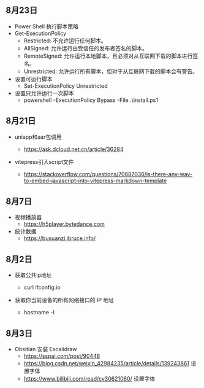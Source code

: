 ## 8月23日
- Power Shell 执行脚本策略
- Get-ExecutionPolicy
  - Restricted: 不允许运行任何脚本。
  - AllSigned: 允许运行由受信任的发布者签名的脚本。
  - RemoteSigned: 允许运行本地脚本，且必须对从互联网下载的脚本进行签名。
  - Unrestricted: 允许运行所有脚本，但对于从互联网下载的脚本会有警告。
- 设置可运行脚本
  - Set-ExecutionPolicy Unrestricted
- 设置只允许运行一次脚本
  - powershell -ExecutionPolicy Bypass -File .\install.ps1
## 8月21日
- uniapp和aar包调用
  - https://ask.dcloud.net.cn/article/36284
  
- vitepress引入script文件
  - https://stackoverflow.com/questions/70687036/is-there-any-way-to-embed-javascript-into-vitepress-markdown-template
## 8月7日
- 视频播放器
  - https://h5player.bytedance.com
- 统计数据
  - https://busuanzi.ibruce.info/
## 8月2日
- 获取公共ip地址 
  - curl ifconfig.io

- 获取你当前设备的所有网络接口的 IP 地址
  - hostname -I

## 8月3日
- Obsitian 安装 Excalidraw
  - https://sspai.com/post/90448
  - https://blog.csdn.net/weixin_42984235/article/details/139243861 设置字体
  - https://www.bilibili.com/read/cv30621060/ 设置字体
